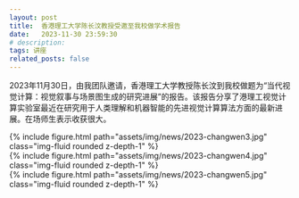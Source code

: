 ```yaml
---
layout: post
title:  香港理工大学陈长汶教授受邀至我校做学术报告
date:   2023-11-30 23:59:30
# description:
tags: 讲座
related_posts: false
---
```



2023年11月30日，由我团队邀请，香港理工大学教授陈长汶到我校做题为“当代视觉计算：视觉叙事与场景图生成的研究进展”的报告。该报告分享了港理工视觉计算实验室最近在研究用于人类理解和机器智能的先进视觉计算算法方面的最新进展。在场师生表示收获很大。

<div class="row mt-3">
    <div class="col-sm mt-3 mt-md-0">
        {% include figure.html path="assets/img/news/2023-changwen3.jpg" class="img-fluid rounded z-depth-1" %}
    </div>
</div>

<div class="row mt-3">
    <div class="col-sm mt-3 mt-md-0">
        {% include figure.html path="assets/img/news/2023-changwen4.jpg" class="img-fluid rounded z-depth-1" %}
    </div>
</div>

<div class="row mt-3">
    <div class="col-sm mt-3 mt-md-0">
        {% include figure.html path="assets/img/news/2023-changwen5.jpg" class="img-fluid rounded z-depth-1" %}
    </div>
</div>